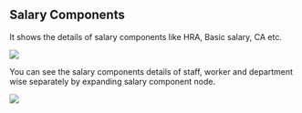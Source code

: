 ## Salary Components

It shows the details of salary components like HRA, Basic salary, CA etc.


![](http://docs.risersoft.com/hrmnirvana/ImagesExt/image8_90.jpg)

You can see the salary components details of staff, worker and department wise separately by expanding salary component node.

![](http://docs.risersoft.com/hrmnirvana/ImagesExt/image8_91.png)
